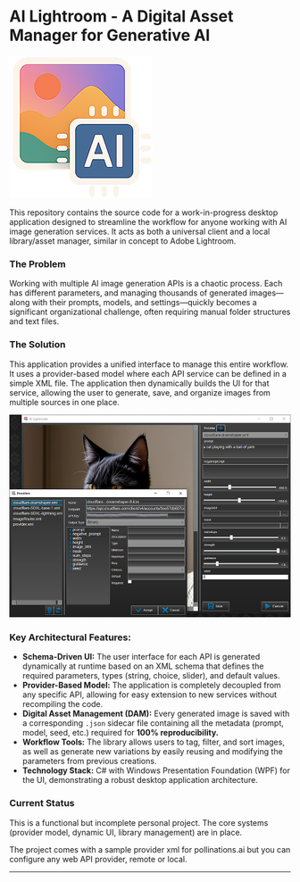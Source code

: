 # AI Lightroom - A Digital Asset Manager for Generative AI

![Application Icon](https://github.com/lfaga/AI-Lightroom/blob/main/.github/icon.png)

This repository contains the source code for a work-in-progress desktop application designed to streamline the workflow for anyone working with AI image generation services. It acts as both a universal client and a local library/asset manager, similar in concept to Adobe Lightroom.

### The Problem

Working with multiple AI image generation APIs is a chaotic process. Each has different parameters, and managing thousands of generated images—along with their prompts, models, and settings—quickly becomes a significant organizational challenge, often requiring manual folder structures and text files.

### The Solution

This application provides a unified interface to manage this entire workflow. It uses a provider-based model where each API service can be defined in a simple XML file. The application then dynamically builds the UI for that service, allowing the user to generate, save, and organize images from multiple sources in one place.

![Application Screenshot](https://github.com/lfaga/AI-Lightroom/blob/main/.github/screencap.png)

### Key Architectural Features:

*   **Schema-Driven UI:** The user interface for each API is generated dynamically at runtime based on an XML schema that defines the required parameters, types (string, choice, slider), and default values.
*   **Provider-Based Model:** The application is completely decoupled from any specific API, allowing for easy extension to new services without recompiling the code.
*   **Digital Asset Management (DAM):** Every generated image is saved with a corresponding `.json` sidecar file containing all the metadata (prompt, model, seed, etc.) required for **100% reproducibility.**
*   **Workflow Tools:** The library allows users to tag, filter, and sort images, as well as generate new variations by easily reusing and modifying the parameters from previous creations.
*   **Technology Stack:** C# with Windows Presentation Foundation (WPF) for the UI, demonstrating a robust desktop application architecture.

### Current Status

This is a functional but incomplete personal project. The core systems (provider model, dynamic UI, library management) are in place.

The project comes with a sample provider xml for pollinations.ai but you can configure any web API provider, remote or local.

---
